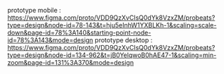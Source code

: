 prototype mobile :
https://www.figma.com/proto/VDD9QzXvCIsQ0dYk8VzxZM/probeats?type=design&node-id=78-143&t=hju5eInhW1YXBLKh-1&scaling=scale-down&page-id=78%3A140&starting-point-node-id=78%3A143&mode=design
prototype desktop :
https://www.figma.com/proto/VDD9QzXvCIsQ0dYk8VzxZM/probeats?type=design&node-id=134-962&t=jB0YelqwoB0hAE47-1&scaling=min-zoom&page-id=131%3A370&mode=design
